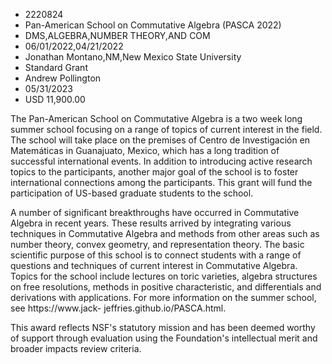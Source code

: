 
* 2220824
* Pan-American School on Commutative Algebra (PASCA 2022)
* DMS,ALGEBRA,NUMBER THEORY,AND COM
* 06/01/2022,04/21/2022
* Jonathan Montano,NM,New Mexico State University
* Standard Grant
* Andrew Pollington
* 05/31/2023
* USD 11,900.00

The Pan-American School on Commutative Algebra is a two week long summer school
focusing on a range of topics of current interest in the field. The school will
take place on the premises of Centro de Investigación en Matemáticas in
Guanajuato, Mexico, which has a long tradition of successful international
events. In addition to introducing active research topics to the participants,
another major goal of the school is to foster international connections among
the participants. This grant will fund the participation of US-based graduate
students to the school.

A number of significant breakthroughs have occurred in Commutative Algebra in
recent years. These results arrived by integrating various techniques in
Commutative Algebra and methods from other areas such as number theory, convex
geometry, and representation theory. The basic scientific purpose of this school
is to connect students with a range of questions and techniques of current
interest in Commutative Algebra. Topics for the school include lectures on toric
varieties, algebra structures on free resolutions, methods in positive
characteristic, and differentials and derivations with applications. For more
information on the summer school, see https://www.jack-
jeffries.github.io/PASCA.html.

This award reflects NSF's statutory mission and has been deemed worthy of
support through evaluation using the Foundation's intellectual merit and broader
impacts review criteria.
